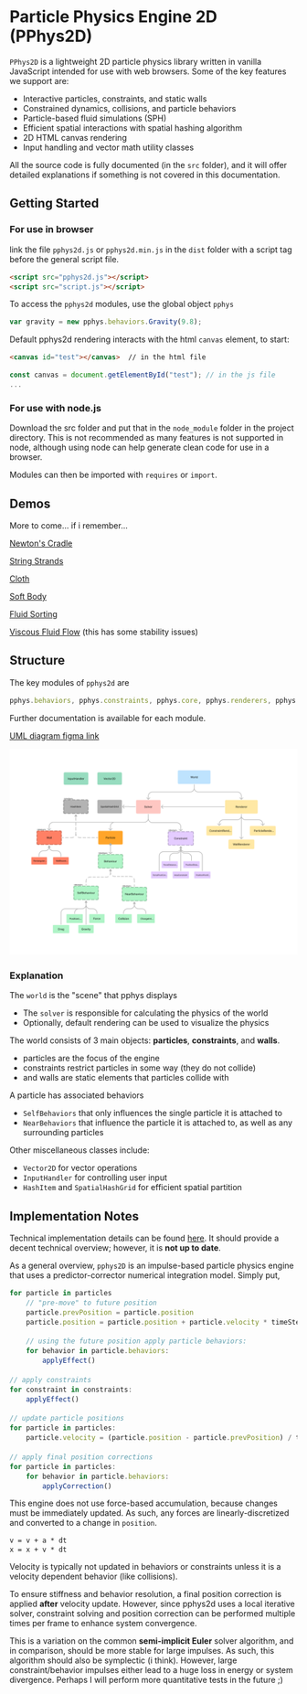 # Particle Physics Engine 2D (PPhys2D)

`PPhys2D` is a lightweight 2D particle physics library written in vanilla JavaScript intended for use with web browsers. Some of the key features we support are:
- Interactive particles, constraints, and static walls 
- Constrained dynamics, collisions, and particle behaviors
- Particle-based fluid simulations (SPH)
- Efficient spatial interactions with spatial hashing algorithm
- 2D HTML canvas rendering
- Input handling and vector math utility classes


All the source code is fully documented (in the `src` folder), and it will offer detailed explanations if something is not covered in this documentation.

## Getting Started
### For use in browser
link the file `pphys2d.js` or `pphys2d.min.js` in the `dist` folder with a script tag before the general script file.

```html
<script src="pphys2d.js"></script>
<script src="script.js"></script>
```

To access the `pphys2d` modules, use the global object `pphys`
``` js
var gravity = new pphys.behaviors.Gravity(9.8);
```

Default pphys2d rendering interacts with the html `canvas` element, to start:
``` html
<canvas id="test"></canvas>  // in the html file
``` 
``` js
const canvas = document.getElementById("test"); // in the js file
...
```

### For use with node.js
Download the src folder and put that in the `node_module` folder in the project directory. This is not recommended as many features is not supported in node, although using node can help generate clean code for use in a browser.

Modules can then be imported with `requires` or `import`.


## Demos
More to come... if i remember...

[Newton's Cradle](./demos/newtons-cradle/index.html)

[String Strands](./demos/strands/index.html)

[Cloth](./demos/cloth/index.html)

[Soft Body](./demos/softbody/index.html)

[Fluid Sorting](./demos/fluid-sorting/index.html)

[Viscous Fluid Flow](./demos/flowing-fluid/index.html) (this has some stability issues)


## Structure
The key modules of `pphys2d` are
``` js
pphys.behaviors, pphys.constraints, pphys.core, pphys.renderers, pphys.utils, pphys.walls
```
Further documentation is available for each module.

[UML diagram figma link](https://www.figma.com/file/RmAHDNunrpGmugKVVT1JYa/physics?type=whiteboard&node-id=0-1&t=kJgXQj8zSvmgEPtW-0)

<img src = "assets/uml.jpg" width = "700">

### Explanation
The `world` is the "scene" that pphys displays 
- The `solver` is responsible for calculating the physics of the world
- Optionally, default rendering can be used to visualize the physics

The world consists of 3 main objects: **particles**, **constraints**, and **walls**.
- particles are the focus of the engine
- constraints restrict particles in some way (they do not collide)
- and walls are static elements that particles collide with

A particle has associated behaviors
- `SelfBehaviors` that only influences the single particle it is attached to
- `NearBehaviors` that influence the particle it is attached to, as well as any surrounding particles

Other miscellaneous classes include:
- `Vector2D` for vector operations
- `InputHandler` for controlling user input
- `HashItem` and `SpatialHashGrid` for efficient spatial partition

## Implementation Notes
Technical implementation details can be found [here](./pphys_paper.pdf). It should provide a decent technical overview; however, it is **not up to date**.

As a general overview, `pphys2D` is an impulse-based particle physics engine that uses a predictor-corrector numerical integration model. Simply put, 
``` js
for particle in particles
    // "pre-move" to future position
    particle.prevPosition = particle.position
    particle.position = particle.position + particle.velocity * timeStep

    // using the future position apply particle behaviors:
    for behavior in particle.behaviors:
        applyEffect()

// apply constraints
for constraint in constraints:
    applyEffect()

// update particle positions
for particle in particles:
    particle.velocity = (particle.position - particle.prevPosition) / timeStep

// apply final position corrections
for particle in particles:
    for behavior in particle.behaviors:
        applyCorrection()
```
This engine does not use force-based accumulation, because changes must be immediately updated. As such, any forces are linearly-discretized and converted to a change in `position`. 
```
v = v + a * dt
x = x + v * dt
```

Velocity is typically not updated in behaviors or constraints unless it is a velocity dependent behavior (like collisions).

To ensure stiffness and behavior resolution, a final position correction is applied **after** velocity update. However, since pphys2d uses a local iterative solver, constraint solving and position correction can be performed multiple times per frame to enhance system convergence.

This is a variation on the common **semi-implicit Euler** solver algorithm, and in comparison, should be more stable for large impulses. As such, this algorithm should also be symplectic (i think). However, large constraint/behavior impulses either lead to a huge loss in energy or system divergence. Perhaps I will perform more quantitative tests in the future ;)

